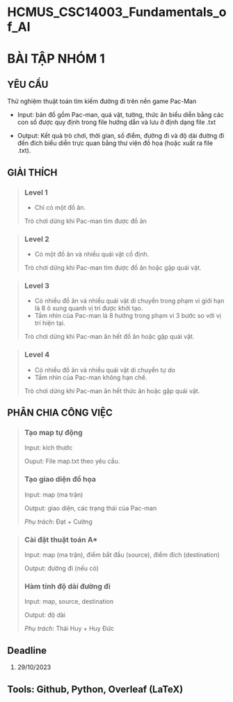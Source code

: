 # HCMUS_CSC14003_Fundamentals_of_AI

# BÀI TẬP NHÓM 1

## YÊU CẦU

Thử nghiệm thuật toán tìm kiếm đường đi trên nền game Pac-Man

- Input: bản đồ gồm Pac-man, quá vật, tường, thức ăn biểu diễn bằng các con số được quy định trong file hướng dẫn và lưu ở định dạng file .txt

- Output: Kết quả trò chơi, thời gian, số điểm, đường đi và độ dài đường đi đến đích biểu diễn trực quan bằng thư viện đồ họa (hoặc xuất ra file .txt).

## GIẢI THÍCH

> ### Level 1
> - Chỉ có một đồ ăn.
>
> Trò chơi dừng khi Pac-man tìm được đồ ăn

> ### Level 2
> - Có một đồ ăn và nhiều quái vật cố định.
>
> Trò chơi dừng khi Pac-man tìm được đồ ăn hoặc gặp quái vật.

> ### Level 3
> - Có nhiều đồ ăn và nhiều quái vật di chuyển trong phạm vi giới hạn là 8 ô xung quanh vị trí được khởi tạo.
> - Tầm nhìn của Pac-man là 8 hướng trong phạm vi 3 bước so với vị trí hiện tại.
>
> Trò chơi dừng khi Pac-man ăn hết đồ ăn hoặc gặp quái vật.

> ### Level 4
> - Có nhiều đồ ăn và nhiều quái vật di chuyển tự do
> - Tầm nhìn của Pac-man không hạn chế.
>
> Trò chơi dừng khi Pac-man ăn hết thức ăn hoặc gặp quái vật.

## PHÂN CHIA CÔNG VIỆC

> ### Tạo map tự động
> Input: kích thước
> 
> Ouput: File map.txt theo yêu cầu.
>
> ### Tạo giao diện đồ họa
> Input: map (ma trận)
>
> Output: giao diện, các trạng thái của Pac-man
>
> *Phụ trách*: Đạt + Cường

> ### Cài đặt thuật toán A*
> Input: map (ma trận), điểm bắt đầu (source), điểm đích (destination)
> 
> Output: đường đi (nếu có)
> 
> ### Hàm tính độ dài đường đi
> Input: map, source, destination
> 
> Output: độ dài
>
> *Phụ trách*: Thái Huy + Huy Đức

## Deadline

1. 29/10/2023

## Tools: Github, Python, Overleaf (LaTeX)

